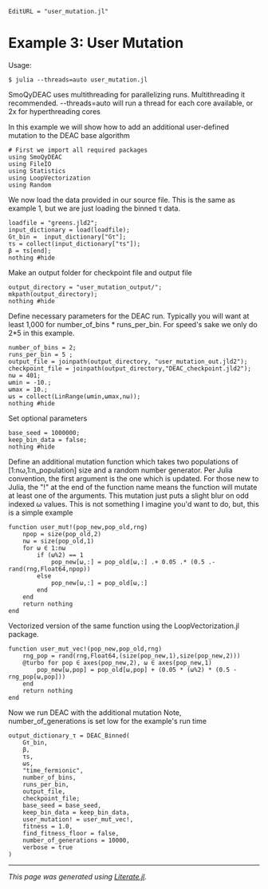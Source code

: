 ```@meta
EditURL = "user_mutation.jl"
```

# Example 3: User Mutation

 Usage:

  `$ julia --threads=auto user_mutation.jl`

  SmoQyDEAC uses multithreading for parallelizing runs. Multithreading it recommended.
  --threads=auto will run a thread for each core available, or 2x for hyperthreading cores

In this example we will show how to add an additional user-defined mutation to the DEAC base algorithm

````@example user_mutation
# First we import all required packages
using SmoQyDEAC
using FileIO
using Statistics
using LoopVectorization
using Random
````

We now load the data provided in our source file. This is the same as example 1, but we are just loading the binned τ data.

````@example user_mutation
loadfile = "greens.jld2";
input_dictionary = load(loadfile);
Gτ_bin =  input_dictionary["Gτ"];
τs = collect(input_dictionary["τs"]);
β = τs[end];
nothing #hide
````

Make an output folder for checkpoint file and output file

````@example user_mutation
output_directory = "user_mutation_output/";
mkpath(output_directory);
nothing #hide
````

Define necessary parameters for the DEAC run.
Typically you will want at least 1,000 for number_of_bins * runs_per_bin.
For speed's sake we only do 2*5 in this example.

````@example user_mutation
number_of_bins = 2;
runs_per_bin = 5 ;
output_file = joinpath(output_directory, "user_mutation_out.jld2");
checkpoint_file = joinpath(output_directory,"DEAC_checkpoint.jld2");
nω = 401;
ωmin = -10.;
ωmax = 10.;
ωs = collect(LinRange(ωmin,ωmax,nω));
nothing #hide
````

Set optional parameters

````@example user_mutation
base_seed = 1000000;
keep_bin_data = false;
nothing #hide
````

Define an additional mutation function which takes two populations of [1:nω,1:n_population] size and a random number generator.
Per Julia convention, the first argument is the one which is updated. For those new to Julia, the "!" at the end of the function name means the function will mutate at least one of the arguments.
This mutation just puts a slight blur on odd indexed ω values. This is not something I imagine you'd want to do, but, this is a simple example

````@example user_mutation
function user_mut!(pop_new,pop_old,rng)
    npop = size(pop_old,2)
    nω = size(pop_old,1)
    for ω ∈ 1:nω
        if (ω%2) == 1
            pop_new[ω,:] = pop_old[ω,:] .+ 0.05 .* (0.5 .- rand(rng,Float64,npop))
        else
            pop_new[ω,:] = pop_old[ω,:]
        end
    end
    return nothing
end
````

Vectorized version of the same function using the LoopVectorization.jl package.

````@example user_mutation
function user_mut_vec!(pop_new,pop_old,rng)
    rng_pop = rand(rng,Float64,(size(pop_new,1),size(pop_new,2)))
    @turbo for pop ∈ axes(pop_new,2), ω ∈ axes(pop_new,1)
        pop_new[ω,pop] = pop_old[ω,pop] + (0.05 * (ω%2) * (0.5 - rng_pop[ω,pop]))
    end
    return nothing
end
````

Now we run DEAC with the additional mutation
Note, number_of_generations is set low for the example's run time

````@example user_mutation
output_dictionary_τ = DEAC_Binned(
    Gτ_bin,
    β,
    τs,
    ωs,
    "time_fermionic",
    number_of_bins,
    runs_per_bin,
    output_file,
    checkpoint_file;
    base_seed = base_seed,
    keep_bin_data = keep_bin_data,
    user_mutation! = user_mut_vec!,
    fitness = 1.0,
    find_fitness_floor = false,
    number_of_generations = 10000,
    verbose = true
)
````

---

*This page was generated using [Literate.jl](https://github.com/fredrikekre/Literate.jl).*

